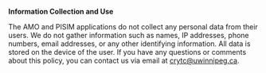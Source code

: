 **Information Collection and Use**

The AMO and PISIM applications do not collect any personal data from their users.
We do not gather information such as names, IP addresses, phone numbers, email addresses, or any other identifying information.
All data is stored on the device of the user. If you have any questions or comments about this policy, you can contact us via email at [crytc@uwinnipeg.ca](crytc@uwinnipeg.ca).
